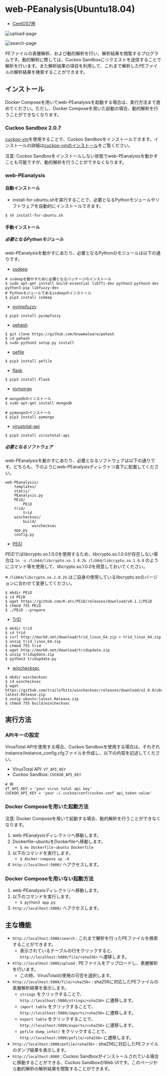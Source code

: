 # web-PEanalysis(Ubuntu18.04)

- [CentOS7用](https://github.com/JinkaiINT2020/web-PEanalysis/blob/develop/README.md)

![upload-page](https://raw.githubusercontent.com/JinkaiWhite2018/web-PEanalysis/readmeImage/web-PEanalysis-upload.png)

![search-page](https://raw.githubusercontent.com/JinkaiWhite2018/web-PEanalysis/readmeImage/web-PEanalysis-search.png)

PEファイルの表層解析、および動的解析を行い、解析結果を閲覧するプログラムです。動的解析に際しては、Cuckoo Sandboxにリクエストを送信することで解析を行います。また解析結果の項目を利用して、これまで解析したPEファイルの解析結果を検索することができます。

## インストール

Docker Composeを用いてweb-PEanalysisを起動する場合は、実行方法まで進めてください。ただし、Docker Composeを用いた起動の場合、動的解析を行うことができなくなります。

### Cuckoo Sandbox 2.0.7

[cuckoo-vm](https://github.com/tdu-isl/cuckoo-vm)を使用することで、Cuckoo Sandboxをインストールできます。インストールの詳細は[cuckoo-vmのインストール](https://github.com/tdu-isl/cuckoo-vm#install)をご覧ください。

注意: Cuckoo Sandboxをインストールしない状態でweb-PEanalysisを動かすことも可能ですが、動的解析を行うことができなくなります。

### web-PEanalysis

#### 自動インストール

- install-for-ubuntu.shを実行することで、必要となるPythonモジュールやソフトウェアを自動的にインストールできます。

```
$ sh install-for-ubuntu.sh
```

#### 手動インストール

##### 必要となるPythonモジュール

web-PEanalysisを動かすにあたり、必要となるPythonのモジュールは以下の通りです。

- [ssdeep](https://pypi.org/project/ssdeep/)

```
# ssdeepを動かすために必要となるパッケージのインストール
$ sudo apt-get install build-essential libffi-dev python3 python3-dev python3-pip libfuzzy-dev
# Pythonモジュールであるssdeepのインストール
$ pip3 install ssdeep
```

- [pyimpfuzzy](https://pypi.org/project/pyimpfuzzy/)

```
$ pip3 install pyimpfuzzy
```

- [pehash](https://github.com/knowmalware/pehash)

```
$ git clone https://github.com/knowmalware/pehash
$ cd pehash
$ sudo python3 setup.py install
```

- [pefile](https://pypi.org/project/pefile/)

```
$ pip3 install pefile
```

- [flask](https://pypi.org/project/Flask/)

```
$ pip3 install Flask
```

- [pymongo](https://pypi.org/project/pymongo/)

```
# mongodbのインストール
$ sudo apt-get install mongodb

# pymongoのインストール
$ pip3 install pymongo
```

- [virustotal-api](https://pypi.org/project/virustotal-api/)

```
$ pip3 install virustotal-api
```

##### 必要となるソフトウェア

web-PEanalysisを動かすにあたり、必要となるソフトウェアは以下の通りです。どちらも、下のようにweb-PEanalysisディレクトリ直下に配置してください。

```
web-PEanalysis/
    templates/
    static/
    PEanalysis.py
    PEiD/
        PEiD
    trid/
        trid
    winchecksec/
        build/
            winchecksec
    app.py
    config.py

```

- [PEiD](https://github.com/K-atc/PEiD)

PEiDではlibcrypto.so.1.0.0を使用するため、libcrypto.so.1.0.0が存在しない場合は `ln -s /lib64/libcrypto.so.1.0.2k /lib64/libcrypto.so.1.0.0` のようにコマンド等を使用して、libcrypto.so.1.0.0を用意しておいてください。

※ `/lib64/libcrypto.so.1.0.2k` はご自身の使用しているlibcrypto.soのバージョンに合わせて変更してください。

```
$ mkdir PEiD
$ cd PEiD
$ wget https://github.com/K-atc/PEiD/releases/download/v0.1.1/PEiD
$ chmod 755 PEiD
$ ./PEiD --prepare
```

- [TrID](http://mark0.net/soft-trid-e.html)

```
$ mkdir trid
$ cd trid
$ curl http://mark0.net/download/trid_linux_64.zip > trid_linux_64.zip
$ unzip trid_linux_64.zip
$ chmod 755 trid
$ wget http://mark0.net/download/tridupdate.zip
$ unzip tridupdate.zip
$ python3 tridupdate.py
```

- [winchecksec](https://github.com/trailofbits/winchecksec)

```
$ mkdir winchecksec
$ cd winchecksec
$ wget https://github.com/trailofbits/winchecksec/releases/download/v2.0.0/ubuntu-latest.Release.zip
$ unzip ubuntu-latest.Release.zip
$ chmod 755 build/winchecksec
```

## 実行方法

### APIキーの設定

VirusTotal APIを使用する場合、Cuckoo Sandboxを使用する場合は、それぞれinstance/instance\_config.cfgファイルを作成し、以下の内容を記述してください。

- VirusTotal API: `VT_API_KEY`
- Cuckoo Sandbox: `CUCKOO_API_KEY`

```
# 例
VT_API_KEY = 'your virus total api key'
CUCKOO_API_KEY = 'your ~/.cuckoo/conf/cuckoo.conf api_token value'
```

### Docker Composeを用いた起動方法

注意: Docker Composeを用いて起動する場合、動的解析を行うことができなくなります。

1. web-PEanalysisディレクトリへ移動します。
2. Dockerfile-ubuntuをDockerfileへ移動します。
    - `$ mv Dockerfile-ubuntu Dockerfile`
3. 以下のコマンドを実行します。
    - `$ docker-compose up -d`
4. `http://localhost:5000/` へアクセスします。

### Docker Composeを用いない起動方法

1. web-PEanalysisディレクトリへ移動します。
2. 以下のコマンドを実行します。
    - `$ python3 app.py`
3. `http://localhost:5000/` へアクセスします。

## 主な機能

- `http://localhost:5000/search` : これまで解析を行ったPEファイルを検索することができます。
    - 表示されているテーブルの行をクリックすると、`http://localhost:5000/file/<sha256>` へ遷移します。
- `http://localhost:5000/upload`  : PEファイルをアップロードし、表層解析を行います。
    - この時、VirusTotalの使用の可否を選択します。
- `http://localhost:5000/file/<sha256>` : sha256に対応したPEファイルの表層解析結果を表示します。
    - `strings` をクリックすることで、 `http://localhost:5000/strings/<sha256>` に遷移します。
    - `import table` をクリックすることで、 `http://localhost:5000/imports/<sha256>` に遷移します。
    - `export table` をクリックすることで、 `http://localhost:5000/exports/<sha256>` に遷移します。
    - `pefile dump_info()` をクリックすることで、 `http://localhost:5000/pefile/<sha256>` に遷移します。
- `http://localhost:5000/pefile/<sha256>` : sha256に対応したPEファイルのダンプ結果を表示します。
- `http://localhost:8000` : Cuckoo Sandboxがインストールされている場合に移動することができる、Cuckoo SandboxのWeb UIです。このページから動的解析の解析結果を閲覧することができます。
